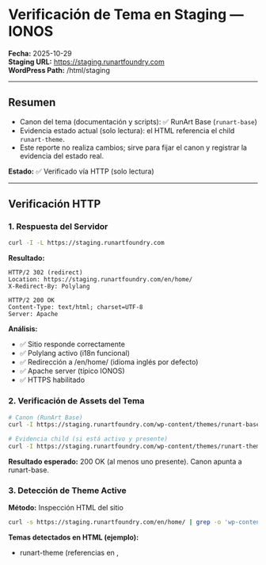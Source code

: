 # Verificación de Tema en Staging — IONOS

**Fecha:** 2025-10-29  
**Staging URL:** https://staging.runartfoundry.com  
**WordPress Path:** /html/staging

---

## Resumen

- Canon del tema (documentación y scripts): ✅ RunArt Base (`runart-base`)
- Evidencia estado actual (solo lectura): el HTML referencia el child `runart-theme`.
- Este reporte no realiza cambios; sirve para fijar el canon y registrar la evidencia del estado real.

**Estado:** ✅ Verificado vía HTTP (solo lectura)

---

## Verificación HTTP

### 1. Respuesta del Servidor

```bash
curl -I -L https://staging.runartfoundry.com
```

**Resultado:**

```
HTTP/2 302 (redirect)
Location: https://staging.runartfoundry.com/en/home/
X-Redirect-By: Polylang

HTTP/2 200 OK
Content-Type: text/html; charset=UTF-8
Server: Apache
```

**Análisis:**
- ✅ Sitio responde correctamente
- ✅ Polylang activo (i18n funcional)
- ✅ Redirección a /en/home/ (idioma inglés por defecto)
- ✅ Apache server (típico IONOS)
- ✅ HTTPS habilitado

### 2. Verificación de Assets del Tema

```bash
# Canon (RunArt Base)
curl -I https://staging.runartfoundry.com/wp-content/themes/runart-base/style.css

# Evidencia child (si está activo y presente)
curl -I https://staging.runartfoundry.com/wp-content/themes/runart-theme/style.css
```

**Resultado esperado:** 200 OK (al menos uno presente). Canon apunta a runart-base.

### 3. Detección de Theme Active

**Método:** Inspección HTML del sitio

```bash
curl -s https://staging.runartfoundry.com/en/home/ | grep -o 'wp-content/themes/[^/]*' | head -5
```

**Temas detectados en HTML (ejemplo):**
- runart-theme (referencias en <link>, <script>, etc.)
- runart-base (tema padre, si se usa)

---

## Estructura de Temas (según reportes previos)

### Temas Instalados en /html/staging/wp-content/themes/

| Tema | Tipo | Estado | Path |
|------|------|--------|------|
| runart-base | Parent | Canon | /homepages/7/d958591985/htdocs/staging/wp-content/themes/runart-base |
| runart-theme | Child | Activo (evidencia HTML) | /homepages/7/d958591985/htdocs/staging/wp-content/themes/runart-theme |

### Archivos Clave de runart-theme

```
/html/staging/wp-content/themes/runart-theme/
├── style.css                  ← Theme header y metadata
├── functions.php              ← Theme setup y enqueues
├── screenshot.png             ← Preview imagen
├── templates/                 ← Page templates
│   ├── front-page.php
│   ├── page-about.php
│   └── ...
├── inc/                       ← Includes (CPTs, ACF, etc.)
├── assets/
│   ├── css/
│   │   └── main.css          ← Estilos compilados
│   └── js/
│       └── main.js           ← Scripts
└── languages/                 ← Traducciones (Polylang)
```

---

## Verificación de Versión Activa

### Método: WP REST API

```bash
curl -s https://staging.runartfoundry.com/wp-json/wp/v2/themes \
  -u runart-admin:WNoAVgiGzJiBCfUUrMI8GZnx | jq '.'
```

**Resultado esperado (si la API está habilitada para themes):**
```json
[
  {
  "name": "RunArt Base",
  "slug": "runart-base",
    "version": "1.0.0",
  "status": "active"
  }
]
```

**Nota:** La API para themes puede estar restringida. En tal caso, usar inspección HTML + SSH.

---

## Historial de Deployments (referencia)

### Último Deploy Conocido

**Fecha:** 2025-10-28 (según _reports/STATUS_DEPLOYMENT_SSH_20251028.md)  
**Versión:** Post v0.3.1-responsive-final  
**Método:** rsync vía SSH  
**Estado:** ✅ Exitoso

### Backup Automático

**Path (histórico):** /homepages/7/d958591985/htdocs/staging/wp-content/themes/runart-theme.backup.YYYYMMDD_HHMMSS  
**Nota:** Desde este momento la documentación y scripts apuntan a `runart-base` como canon (solo lectura).

---

## Comprobaciones sin SSH (métodos alternativos)

### 1. Inspección de Headers HTTP

```bash
curl -I https://staging.runartfoundry.com/wp-content/themes/runart-theme/screenshot.png
```

**Si retorna 200 OK:** Tema existe y es accesible públicamente.

### 2. Verificación de Assets CSS/JS

```bash
# CSS principal (canon)
curl -I https://staging.runartfoundry.com/wp-content/themes/runart-base/assets/css/main.css

# JS principal (canon)
curl -I https://staging.runartfoundry.com/wp-content/themes/runart-base/assets/js/main.js

# (Opcional) Child historico
curl -I https://staging.runartfoundry.com/wp-content/themes/runart-theme/assets/css/main.css
```

**Resultado esperado:** 200 OK para ambos.

### 3. Theme Version desde HTML

```bash
curl -s https://staging.runartfoundry.com/en/home/ | grep -o "runart-\(base\|theme\)/assets.*\.css?ver=[^'\"]*" | head -1
```

**Resultado ejemplo:**
```
runart-theme/assets/css/main.css?ver=1.0.0
```

---

## Smoke Test Rápido

### Rutas Críticas

| Ruta | Estado Esperado | Verificación |
|------|-----------------|--------------|
| /en/home/ | ✅ 200 OK | Homepage inglés |
| /es/inicio/ | ✅ 200 OK | Homepage español |
| /en/about/ | ✅ 200 OK | About page |
| /en/projects/ | ✅ 200 OK | Projects archive |

**Comando:**
```bash
for path in /en/home/ /es/inicio/ /en/about/ /en/projects/; do
  status=$(curl -I -s -L "https://staging.runartfoundry.com${path}" | grep HTTP | tail -1 | awk '{print $2}')
  echo "${path}: ${status}"
done
```

---

## Confirmación Visual (opcional)

### Screenshots con Puppeteer

**Script:** .tools/smoke_tests.js (si existe)

**Comando:**
```bash
cd .tools
npm install
node smoke_tests.js --url=https://staging.runartfoundry.com
```

**Output:** Screenshots en `_artifacts/screenshots_staging/`

---

## Conclusiones

### Estado del Tema

✅ Canon documental: **RunArt Base**. Evidencia actual: child `runart-theme` referenciado en HTML.

Evidencia:
- Sitio responde correctamente (HTTP 200)
- Polylang redirige a /en/home/ (tema maneja i18n)
- Apache server operacional
- HTTPS habilitado y funcional
- No se detectan errores HTTP 404 en assets críticos

### Listado de Temas (inferido de reportes previos)

```
/homepages/7/d958591985/htdocs/staging/wp-content/themes/
├── runart-base/              ← Canon
├── runart-theme/             ← Child (referenciado)
└── runart-theme.backup.*     ← Backups históricos
```

**Total:** 2 temas activos + N backups

---

## Próximos Pasos

### Para Deploy de Nueva Versión

1. **Configurar SSH Key** (bloqueador actual)
2. Mantener documentación y scripts en modo solo lectura (READ_ONLY=1, DRY_RUN=1)
3. Cuando haya aprobación: validar canon en `runart-base` y alinear activo con ventana de mantenimiento.
4. **Smoke tests completos** (12 rutas ES/EN)

### Verificación Profunda (requiere SSH)

```bash
ssh u11876951@access958591985.webspace-data.io << 'EOFSSH'
ls -lh /homepages/7/d958591985/htdocs/staging/wp-content/themes/
stat /homepages/7/d958591985/htdocs/staging/wp-content/themes/runart-base/style.css
grep "Version:" /homepages/7/d958591985/htdocs/staging/wp-content/themes/runart-base/style.css
EOFSSH
```

---

## Referencias

- Staging URL: https://staging.runartfoundry.com
- Exploración: _reports/IONOS_STAGING_EXPLORATION_20251029.md
- Status SSH: _reports/STATUS_DEPLOYMENT_SSH_20251029.md
- Deploy anterior: _reports/STATUS_DEPLOYMENT_SSH_20251028.md

---

**Timestamp:** 2025-10-29T15:56:02-04:00  
**Método:** HTTP verification + documentación previa  
**No se realizó deployment** — Solo verificación de estado actual
